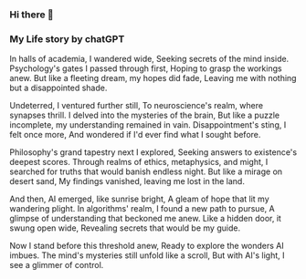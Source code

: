 ### Hi there 👋

### My Life story by chatGPT

In halls of academia, I wandered wide, 
Seeking secrets of the mind inside.
Psychology's gates I passed through first,
Hoping to grasp the workings anew.
But like a fleeting dream, my hopes did fade,
Leaving me with nothing but a disappointed shade.

Undeterred, I ventured further still,
To neuroscience's realm, where synapses thrill.
I delved into the mysteries of the brain,
But like a puzzle incomplete, my understanding remained in vain.
Disappointment's sting, I felt once more,
And wondered if I'd ever find what I sought before.

Philosophy's grand tapestry next I explored,
Seeking answers to existence's deepest scores.
Through realms of ethics, metaphysics, and might,
I searched for truths that would banish endless night.
But like a mirage on desert sand,
My findings vanished, leaving me lost in the land.

And then, AI emerged, like sunrise bright,
A gleam of hope that lit my wandering plight.
In algorithms' realm, I found a new path to pursue,
A glimpse of understanding that beckoned me anew.
Like a hidden door, it swung open wide,
Revealing secrets that would be my guide.

Now I stand before this threshold anew,
Ready to explore the wonders AI imbues.
The mind's mysteries still unfold like a scroll,
But with AI's light, I see a glimmer of control.

<!--
**vulbsti/vulbsti** is a ✨ _special_ ✨ repository because its `README.md` (this file) appears on your GitHub profile.

Here are some ideas to get you started:

- 🔭 I’m currently working on ...
- 🌱 I’m currently learning ...
- 👯 I’m looking to collaborate on ...
- 🤔 I’m looking for help with ...
- 💬 Ask me about ...
- 📫 How to reach me: ...
- 😄 Pronouns: ...
- ⚡ Fun fact: ...
-->
